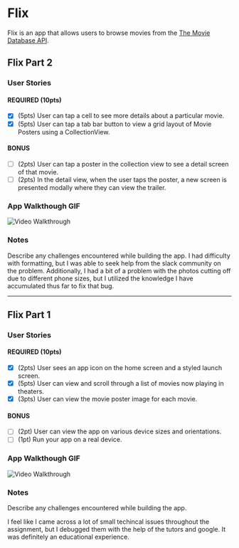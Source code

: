 # Flix

Flix is an app that allows users to browse movies from the [The Movie Database API](http://docs.themoviedb.apiary.io/#).


## Flix Part 2

### User Stories

#### REQUIRED (10pts)
- [X] (5pts) User can tap a cell to see more details about a particular movie.
- [X] (5pts) User can tap a tab bar button to view a grid layout of Movie Posters using a CollectionView.

#### BONUS
- [ ] (2pts) User can tap a poster in the collection view to see a detail screen of that movie.
- [ ] (2pts) In the detail view, when the user taps the poster, a new screen is presented modally where they can view the trailer.

### App Walkthough GIF

<img src='http://g.recordit.co/espxOs9khK.gif' title='Video Walkthrough' width='' alt='Video Walkthrough' />

### Notes
Describe any challenges encountered while building the app.
I had difficulty with formatting, but I was able to seek help from the slack community on the problem. Additionally, I had a bit of a problem with the photos cutting off due to different phone sizes, but I utilized the knowledge I have accumulated thus far to fix that bug.

---

## Flix Part 1

### User Stories

#### REQUIRED (10pts)
- [X] (2pts) User sees an app icon on the home screen and a styled launch screen.
- [X] (5pts) User can view and scroll through a list of movies now playing in theaters.
- [X] (3pts) User can view the movie poster image for each movie.

#### BONUS
- [ ] (2pt) User can view the app on various device sizes and orientations.
- [ ] (1pt) Run your app on a real device.

### App Walkthough GIF

<img src='http://g.recordit.co/CPYdhEg76U.gif' title='Video Walkthrough' width='' alt='Video Walkthrough' />

### Notes
Describe any challenges encountered while building the app.

I feel like I came across a lot of small techincal issues throughout the assignment, but I debugged them with the help of the tutors and google. It was definitely an educational experience.
